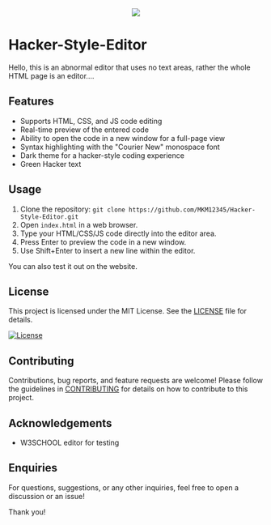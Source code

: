 <div align="center">
  <img src="https://github.com/MKM12345/Hacker-Style-Editor/assets/120132998/5ca261d8-3014-4f15-bbe8-85e2f73289ae">
</div>

# Hacker-Style-Editor

Hello, this is an abnormal editor that uses no text areas, rather the whole HTML page is an editor....
<img src="https://github.com/MKM12345/Hacker-Style-Editor/assets/120132998/ef29cd59-8bfb-4c8d-bc61-143d869fa538" alt="">


## Features

- Supports HTML, CSS, and JS code editing
- Real-time preview of the entered code
- Ability to open the code in a new window for a full-page view
- Syntax highlighting with the "Courier New" monospace font
- Dark theme for a hacker-style coding experience
- Green Hacker text

## Usage

1. Clone the repository: `git clone https://github.com/MKM12345/Hacker-Style-Editor.git`
2. Open `index.html` in a web browser.
3. Type your HTML/CSS/JS code directly into the editor area.
4. Press Enter to preview the code in a new window.
5. Use Shift+Enter to insert a new line within the editor.

You can also test it out on the website.
## License

This project is licensed under the MIT License. See the [LICENSE](LICENSE) file for details.

[![License](https://img.shields.io/badge/license-MIT-blue.svg)](https://opensource.org/licenses/MIT)

## Contributing

Contributions, bug reports, and feature requests are welcome! Please follow the guidelines in [CONTRIBUTING](CONTRIBUTING.md) for details on how to contribute to this project.

## Acknowledgements

- W3SCHOOL editor for testing

## Enquiries

For questions, suggestions, or any other inquiries, feel  free to open a discussion or an issue!

Thank you!


